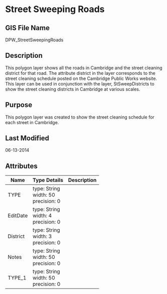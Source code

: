 # Street Sweeping Roads
## GIS File Name
DPW_StreetSweepingRoads
## Description
<DIV STYLE="text-align:Left;"><DIV><DIV><P><SPAN>This polygon layer shows all the roads in Cambridge and the street cleaning district for that road. The attribute district in the layer corresponds to the street cleaning schedule posted on the Cambridge Public Works website. This layer can be used in conjunction with the layer, StSweepDistricts to show the street cleaning districts in Cambridge at various scales.</SPAN></P><P><SPAN /></P></DIV></DIV></DIV>

## Purpose
This polygon layer was created to show the street cleaning schedule for each street in Cambridge. 
## Last Modified
06-13-2014
## Attributes
|Name|Type Details|Description|
|----|------------|-----------|
|TYPE|type: String<br/>width: 50<br/>precision: 0||
|EditDate|type: String<br/>width: 4<br/>precision: 0||
|District|type: String<br/>width: 3<br/>precision: 0||
|Notes|type: String<br/>width: 50<br/>precision: 0||
|TYPE_1|type: String<br/>width: 50<br/>precision: 0||
